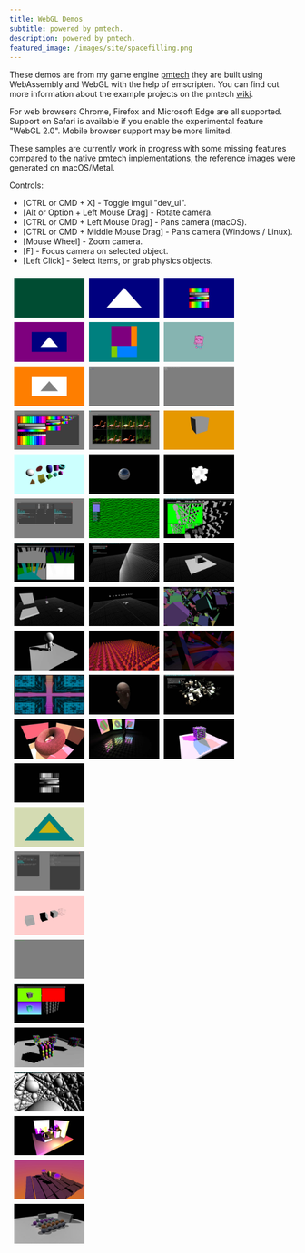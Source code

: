 ```yaml
---
title: WebGL Demos
subtitle: powered by pmtech.
description: powered by pmtech.
featured_image: /images/site/spacefilling.png
---
```


These demos are from my game engine [pmtech](https://github.com/polymonster/pmtech) they are built using WebAssembly and WebGL with the help of emscripten. You can find out more information about the example projects on the pmtech [wiki](https://github.com/polymonster/pmtech/wiki/Examples).

For web browsers Chrome, Firefox and Microsoft Edge are all supported. Support on Safari is available if you enable the experimental feature "WebGL 2.0". Mobile browser support may be more limited.

These samples are currently work in progress with some missing features compared to the native pmtech implementations, the reference images were generated on macOS/Metal.

Controls:
- [CTRL or CMD + X] - Toggle imgui "dev_ui".
- [Alt or Option + Left Mouse Drag] - Rotate camera.
- [CTRL or CMD + Left Mouse Drag] - Pans camera (macOS).
- [CTRL or CMD + Middle Mouse Drag] - Pans camera (Windows / Linux).
- [Mouse Wheel] -  Zoom camera.
- [F] - Focus camera on selected object.
- [Left Click] - Select items, or grab physics objects.

<style>
.row {
  display: flex;
  flex-wrap: wrap;
  padding: 0 4px;
}

/* Create four equal columns that sits next to each other */
.column {
  flex: 25%;
  max-width: 25%;
  padding: 0 4px;
}

.column img {
  margin-top: 8px;
  vertical-align: middle;
  width: 100%;
}

.pad {
  padding-top: 50px;
}
</style>
<p></p>
<p></p>

<div class="row">
  <div class="column">
    <a href="http://www.polymonster.co.uk/pmtech/examples/clear.html"><img src="/images/pmtech/thumbs/clear.jpg"></a>
    <a href="http://www.polymonster.co.uk/pmtech/examples/render_target.html"><img src="/images/pmtech/thumbs/render_target.jpg"></a>
    <a href="http://www.polymonster.co.uk/pmtech/examples/depth_texture.html"><img src="/images/pmtech/thumbs/depth_texture.jpg"></a>
    <a href="http://www.polymonster.co.uk/pmtech/examples/texture_formats.html"><img src="/images/pmtech/thumbs/texture_formats.jpg"></a>
    <a href="http://www.polymonster.co.uk/pmtech/examples/geometry_primitives.html"><img src="/images/pmtech/thumbs/geometry_primitives.jpg"></a>
    <a href="http://www.polymonster.co.uk/pmtech/examples/audio_player.html"><img src="/images/pmtech/thumbs/audio_player.jpg"></a>
    <a href="http://www.polymonster.co.uk/pmtech/examples/multiple_render_targets.html"><img src="/images/pmtech/thumbs/multiple_render_targets.jpg"></a>
    <a href="http://www.polymonster.co.uk/pmtech/examples/physics_constraints.html"><img src="/images/pmtech/thumbs/physics_constraints.jpg"></a>
    <a href="http://www.polymonster.co.uk/pmtech/examples/skinning.html"><img src="/images/pmtech/thumbs/skinning.jpg"></a>
    <a href="http://www.polymonster.co.uk/pmtech/examples/post_processing.html"><img src="/images/pmtech/thumbs/post_processing.jpg"></a>
    <a href="http://www.polymonster.co.uk/pmtech/examples/entities.html"><img src="/images/pmtech/thumbs/entities.jpg"></a>
  </div>
  <div class="column">
    <a href="http://www.polymonster.co.uk/pmtech/examples/basic_triangle.html"><img src="/images/pmtech/thumbs/basic_triangle.jpg"></a>
    <a href="http://www.polymonster.co.uk/pmtech/examples/buffer_multi_update.html"><img src="/images/pmtech/thumbs/buffer_multi_update.jpg"></a>
    <a href="http://www.polymonster.co.uk/pmtech/examples/debug_text.html"><img src="/images/pmtech/thumbs/debug_text.jpg"></a>
    <a href="http://www.polymonster.co.uk/pmtech/examples/blend_modes.html"><img src="/images/pmtech/thumbs/blend_modes.jpg"></a>
    <a href="http://www.polymonster.co.uk/pmtech/examples/cubemap.html"><img src="/images/pmtech/thumbs/cubemap.jpg"></a>
    <a href="http://www.polymonster.co.uk/pmtech/examples/shader_toy.html"><img src="/images/pmtech/thumbs/shader_toy.jpg"></a>
    <a href="http://www.polymonster.co.uk/pmtech/examples/maths_functions.html"><img src="/images/pmtech/thumbs/maths_functions.jpg"></a>
    <a href="http://www.polymonster.co.uk/pmtech/examples/complex_rigid_bodies.html"><img src="/images/pmtech/thumbs/complex_rigid_bodies.jpg"></a>
    <a href="http://www.polymonster.co.uk/pmtech/examples/vertex_stream_out.html"><img src="/images/pmtech/thumbs/vertex_stream_out.jpg"></a>
    <a href="http://www.polymonster.co.uk/pmtech/examples/sss.html"><img src="/images/pmtech/thumbs/sss.jpg"></a>
    <a href="http://www.polymonster.co.uk/pmtech/examples/area_lights.html"><img src="/images/pmtech/thumbs/area_lights.jpg"></a>
  </div>
  <div class="column">
    <a href="http://www.polymonster.co.uk/pmtech/examples/basic_texture.html"><img src="/images/pmtech/thumbs/basic_texture.jpg"></a>
    <a href="http://www.polymonster.co.uk/pmtech/examples/texture_array.html"><img src="/images/pmtech/thumbs/texture_array.jpg"></a>
    <a href="http://www.polymonster.co.uk/pmtech/examples/input_example.html"><img src="/images/pmtech/thumbs/input_example.jpg"></a>
    <a href="http://www.polymonster.co.uk/pmtech/examples/stencil_buffer.html"><img src="/images/pmtech/thumbs/stencil_buffer.jpg"></a>
    <a href="http://www.polymonster.co.uk/pmtech/examples/volume_texture.html"><img src="/images/pmtech/thumbs/volume_texture.jpg"></a>
    <a href="http://www.polymonster.co.uk/pmtech/examples/render_target_mip_maps.html"><img src="/images/pmtech/thumbs/render_target_mip_maps.jpg"></a>
    <a href="http://www.polymonster.co.uk/pmtech/examples/single_shadow.html"><img src="/images/pmtech/thumbs/single_shadow.jpg"></a>
    <a href="http://www.polymonster.co.uk/pmtech/examples/instancing.html"><img src="/images/pmtech/thumbs/instancing.jpg"></a>
    <a href="http://www.polymonster.co.uk/pmtech/examples/shadow_maps.html"><img src="/images/pmtech/thumbs/shadow_maps.jpg"></a>
    <a href="http://www.polymonster.co.uk/pmtech/examples/pmfx_renderer.html"><img src="/images/pmtech/thumbs/pmfx_renderer.jpg"></a>
    <a href="http://www.polymonster.co.uk/pmtech/examples/stencil_shadows.html"><img src="/images/pmtech/thumbs/stencil_shadows.jpg"></a>
  </div>
  <div class="column">
    <a href="http://www.polymonster.co.uk/pmtech/examples/basic_compute.html"><img src="/images/pmtech/thumbs/basic_compute.jpg"></a>
    <a href="http://www.polymonster.co.uk/pmtech/examples/depth_test.html"><img src="/images/pmtech/thumbs/depth_test.jpg"></a>
    <a href="http://www.polymonster.co.uk/pmtech/examples/imgui_example.html"><img src="/images/pmtech/thumbs/imgui_example.jpg"></a>
    <a href="http://www.polymonster.co.uk/pmtech/examples/rasterizer_state.html"><img src="/images/pmtech/thumbs/rasterizer_state.jpg"></a>
    <a href="http://www.polymonster.co.uk/pmtech/examples/play_sound.html"><img src="/images/pmtech/thumbs/play_sound.jpg"></a>
    <a href="http://www.polymonster.co.uk/pmtech/examples/msaa_resolve.html"><img src="/images/pmtech/thumbs/msaa_resolve.jpg"></a>
    <a href="http://www.polymonster.co.uk/pmtech/examples/rigid_body_primitives.html"><img src="/images/pmtech/thumbs/rigid_body_primitives.jpg"></a>
    <a href="http://www.polymonster.co.uk/pmtech/examples/cull_sort.html"><img src="/images/pmtech/thumbs/cull_sort.jpg"></a>
    <a href="http://www.polymonster.co.uk/pmtech/examples/sdf_shadow.html"><img src="/images/pmtech/thumbs/sdf_shadow.jpg"></a>
    <a href="http://www.polymonster.co.uk/pmtech/examples/dynamic_cubemap.html"><img src="/images/pmtech/thumbs/dynamic_cubemap.jpg"></a>
    <a href="http://www.polymonster.co.uk/pmtech/examples/global_illumination.html"><img src="/images/pmtech/thumbs/global_illumination.jpg"></a>
  </div>
</div>